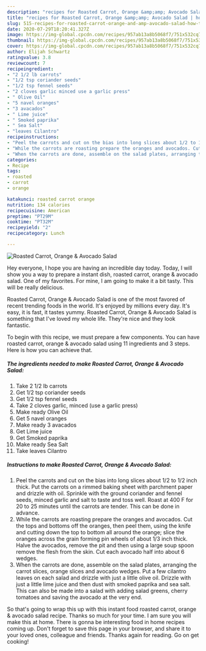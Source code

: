 ```yaml
---
description: "recipes for Roasted Carrot, Orange &amp;amp; Avocado Salad | how to keep Roasted Carrot, Orange &amp;amp; Avocado Salad"
title: "recipes for Roasted Carrot, Orange &amp;amp; Avocado Salad | how to keep Roasted Carrot, Orange &amp;amp; Avocado Salad"
slug: 515-recipes-for-roasted-carrot-orange-and-amp-avocado-salad-how-to-keep-roasted-carrot-orange-and-amp-avocado-salad
date: 2020-07-29T18:20:41.327Z
image: https://img-global.cpcdn.com/recipes/957ab13a8b5068f7/751x532cq70/roasted-carrot-orange-avocado-salad-recipe-main-photo.jpg
thumbnail: https://img-global.cpcdn.com/recipes/957ab13a8b5068f7/751x532cq70/roasted-carrot-orange-avocado-salad-recipe-main-photo.jpg
cover: https://img-global.cpcdn.com/recipes/957ab13a8b5068f7/751x532cq70/roasted-carrot-orange-avocado-salad-recipe-main-photo.jpg
author: Elijah Schwartz
ratingvalue: 3.8
reviewcount: 7
recipeingredient:
- "2 1/2 lb carrots"
- "1/2 tsp coriander seeds"
- "1/2 tsp fennel seeds"
- "2 cloves garlic minced use a garlic press"
- " Olive Oil"
- "5 navel oranges"
- "3 avacados"
- " Lime juice"
- " Smoked paprika"
- " Sea Salt"
- "leaves Cilantro"
recipeinstructions:
- "Peel the carrots and cut on the bias into long slices about 1/2 to 1/2 inch thick. Put the carrots on a rimmed baking sheet with parchment paper and drizzle with oil. Sprinkle with the ground coriander and fennel seeds, minced garlic and salt to taste and toss well. Roast at 400 F for 20 to 25 minutes until the carrots are tender. This can be done in advance."
- "While the carrots are roasting prepare the oranges and avocados. Cut the tops and bottoms off the oranges, then peel them, using the knife and cutting down the top to bottom all around the orange; slice the oranges across the grain forming pin wheels of about 1/3 inch thick. Halve the avocados, remove the pit and then using a large soup spoon remove the flesh from the skin. Cut each avocado half into about 6 wedges."
- "When the carrots are done, assemble on the salad plates, arranging the carrot slices, orange slices and avocado wedges. Put a few cilantro leaves on each salad and drizzle with just a little olive oil. Drizzle with just a little lime juice and then dust with smoked paprika and sea salt. This can also be made into a salad with adding salad greens, cherry tomatoes and saving the avocado at the very end."
categories:
- Recipe
tags:
- roasted
- carrot
- orange

katakunci: roasted carrot orange 
nutrition: 134 calories
recipecuisine: American
preptime: "PT29M"
cooktime: "PT32M"
recipeyield: "2"
recipecategory: Lunch

---
```



![Roasted Carrot, Orange &amp; Avocado Salad](https://img-global.cpcdn.com/recipes/957ab13a8b5068f7/751x532cq70/roasted-carrot-orange-avocado-salad-recipe-main-photo.jpg)

Hey everyone, I hope you are having an incredible day today. Today, I will show you a way to prepare a instant dish, roasted carrot, orange &amp; avocado salad. One of my favorites. For mine, I am going to make it a bit tasty. This will be really delicious.



Roasted Carrot, Orange &amp; Avocado Salad is one of the most favored of recent trending foods in the world. It's enjoyed by millions every day. It's easy, it is fast, it tastes yummy. Roasted Carrot, Orange &amp; Avocado Salad is something that I've loved my whole life. They're nice and they look fantastic.


To begin with this recipe, we must prepare a few components. You can have roasted carrot, orange &amp; avocado salad using 11 ingredients and 3 steps. Here is how you can achieve that.

<!--inarticleads1-->

##### The ingredients needed to make Roasted Carrot, Orange &amp; Avocado Salad:

1. Take 2 1/2 lb carrots
1. Get 1/2 tsp coriander seeds
1. Get 1/2 tsp fennel seeds
1. Take 2 cloves garlic, minced (use a garlic press)
1. Make ready  Olive Oil
1. Get 5 navel oranges
1. Make ready 3 avacados
1. Get  Lime juice
1. Get  Smoked paprika
1. Make ready  Sea Salt
1. Take leaves Cilantro




<!--inarticleads2-->

##### Instructions to make Roasted Carrot, Orange &amp; Avocado Salad:

1. Peel the carrots and cut on the bias into long slices about 1/2 to 1/2 inch thick. Put the carrots on a rimmed baking sheet with parchment paper and drizzle with oil. Sprinkle with the ground coriander and fennel seeds, minced garlic and salt to taste and toss well. Roast at 400 F for 20 to 25 minutes until the carrots are tender. This can be done in advance.
1. While the carrots are roasting prepare the oranges and avocados. Cut the tops and bottoms off the oranges, then peel them, using the knife and cutting down the top to bottom all around the orange; slice the oranges across the grain forming pin wheels of about 1/3 inch thick. Halve the avocados, remove the pit and then using a large soup spoon remove the flesh from the skin. Cut each avocado half into about 6 wedges.
1. When the carrots are done, assemble on the salad plates, arranging the carrot slices, orange slices and avocado wedges. Put a few cilantro leaves on each salad and drizzle with just a little olive oil. Drizzle with just a little lime juice and then dust with smoked paprika and sea salt. This can also be made into a salad with adding salad greens, cherry tomatoes and saving the avocado at the very end.




So that's going to wrap this up with this instant food roasted carrot, orange &amp; avocado salad recipe. Thanks so much for your time. I am sure you will make this at home. There is gonna be interesting food in home recipes coming up. Don't forget to save this page in your browser, and share it to your loved ones, colleague and friends. Thanks again for reading. Go on get cooking!
